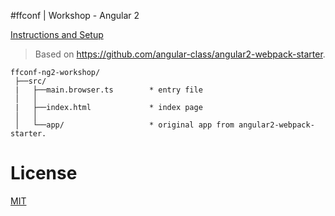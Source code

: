 #ffconf | Workshop - Angular 2

[Instructions and Setup](http://bit.ly/ng2-doc-ffconf)

> Based on https://github.com/angular-class/angular2-webpack-starter.

```
ffconf-ng2-workshop/
 ├──src/                       
 |   ├──main.browser.ts        * entry file
 │   │
 |   ├──index.html             * index page
 │   │
 │   └──app/                   * original app from angular2-webpack-starter.
```

# License
 [MIT](/LICENSE)